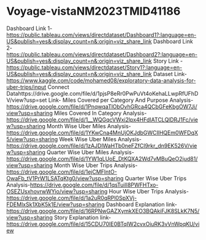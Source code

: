 # Voyage-vistaNM2023TMID41186
 Dashboard Link 1-https://public.tableau.com/views/directdataset/Dashboard1?:language=en-US&publish=yes&:display_count=n&:origin=viz_share_link
 Dashboard Link 2-https://public.tableau.com/views/directdataset/Dashboard2?:language=en-US&publish=yes&:display_count=n&:origin=viz_share_link
Story Link -https://public.tableau.com/views/directdataset/Story1?:language=en-US&publish=yes&:display_count=n&:origin=viz_share_link
Dataset Link-https://www.kaggle.com/code/mohamed08/exploratory-data-analysis-for-uber-trips/input
Connect Datahttps://drive.google.com/file/d/1pjsP8eRr0PwPuVt4oKehaLLwpRfUFhDV/view?usp=set Link-
Miles Covered per Category And Purpose Analysis-https://drive.google.com/file/d/1PnqwqaTlObOvhGRca4QCbGFeKbgOW7Ji/view?usp=sharing
Miles Covered In Category Analysis-https://drive.google.com/file/d/1__WQGqcVWxi2lpx4HFdIATCLQlDRJ1Fc/view?usp=sharing
Month Wise Uber Miles Analysis-https://drive.google.com/file/d/1YKwCna4MnUjOKJdbGWCIlHQEm0WFDqX5/view?usp=sharing
Week Wise Uber Miles Analysis-https://drive.google.com/file/d/1zAJDlWaHTb0neFZfCl9rkr_dn9EK526V/view?usp=sharing
Quarter Wise Uber Miles Analysis-https://drive.google.com/file/d/1YW1qLUoE_DtKQXA2Wd7vMBuQeO2jud81/view?usp=sharing
Month Wise Uber Trips Analysis-https://drive.google.com/file/d/1ejCMFlntO-OwaFb_tV1PrW1LSATqKtg0/view?usp=sharing
Quarter Wise Uber Trips Analysis-https://drive.google.com/file/d/1qsTuilI8PWFHTxo-OSEZUsxhovrwWYio/view?usp=sharing
Hour Wise Uber Trips Analysis-https://drive.google.com/file/d/1a2uR0qRPl0SpXVj-FDEMlxSk1XbK5k1E/view?usp=sharing
Dashboard Explanation link-https://drive.google.com/file/d/16RPNwGAZXymkXEO3BQAkiFJK8SLkK7N5/view?usp=sharing
Story Explanation link-https://drive.google.com/file/d/15CDU70IE0BTqIW2cvxOiuRK3vVnWpqKU/view
